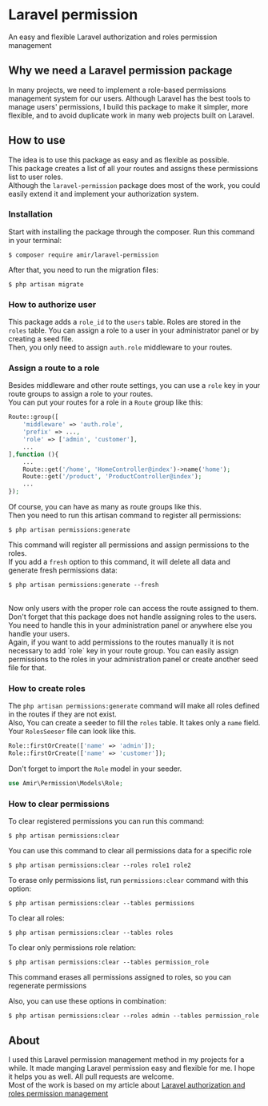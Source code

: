 # Laravel permission
An easy and flexible Laravel authorization and roles permission management

## Why we need a Laravel permission package
In many projects, we need to implement a role-based permissions management system for our users. Although Laravel has the best tools to manage users' permissions, I build this package to make it simpler, more flexible, and to avoid duplicate work in many web projects built on Laravel.

## How to use
The idea is to use this package as easy and as flexible as possible.
<br>
This package creates a list of all your routes and assigns these permissions list to user roles.
<br>
Although the `laravel-permission` package does most of the work, you could easily extend it and implement your authorization system.


### Installation
Start with installing the package through the composer. Run this command in your terminal:
```
$ composer require amir/laravel-permission
```

After that, you need to run the migration files:
```
$ php artisan migrate
```

### How to authorize user
This package adds a `role_id` to the `users` table.
Roles are stored in the `roles` table. You can assign a role to a user in your administrator panel or by creating a seed file.
<br>
Then, you only need to assign `auth.role` middleware to your routes.

### Assign a route to a role
Besides middleware and other route settings, you can use a `role` key in your route groups to assign a role to your routes.
<br>
You can put your routes for a role in a `Route` group like this:
```php
Route::group([
    'middleware' => 'auth.role',
    'prefix' => ...,
    'role' => ['admin', 'customer'],
    ...
],function (){
    ...
    Route::get('/home', 'HomeController@index')->name('home');
    Route::get('/product', 'ProductController@index');
    ...
});
```
Of course, you can have as many as route groups like this.
<br>
Then you need to run this artisan command to register all permissions:
```
$ php artisan permissions:generate 
```
This command will register all permissions and assign permissions to the roles.
<br>
If you add a `fresh` option to this command, it will delete all data and generate fresh permissions data:
```
$ php artisan permissions:generate --fresh
```
<br>
Now only users with the proper role can access the route assigned to them.
<br>
Don't forget that this package does not handle assigning roles to the users. You need to handle this in your administration panel or anywhere else you handle your users.
<br>
Again, if you want to add permissions to the routes manually it is not necessary to add `role` key in your route group. You can easily assign permissions to the roles in your administration panel or create another seed file for that. 

### How to create roles
The `php artisan permissions:generate` command will make all roles defined in the routes if they are not exist.
<br>
Also, You can create a seeder to fill the `roles` table. It takes only a `name` field.
<br>
Your `RolesSeeser` file can look like this.
```php
Role::firstOrCreate(['name' => 'admin']);
Role::firstOrCreate(['name' => 'customer']);
```
Don't forget to import the `Role` model in your seeder.
```php
use Amir\Permission\Models\Role;
```

### How to clear permissions
To clear registered permissions you can run this command:
```
$ php artisan permissions:clear
```

You can use this command to clear all permissions data for a specific role
```
$ php artisan permissions:clear --roles role1 role2
```

To erase only permissions list, run `permissions:clear` command with this option:
```
$ php artisan permissions:clear --tables permissions
```

To clear all roles:
```
$ php artisan permissions:clear --tables roles
```

To clear only permissions role relation:
```
$ php artisan permissions:clear --tables permission_role
```
This command erases all permissions assigned to roles, so you can regenerate permissions

Also, you can use these options in combination:
```
$ php artisan permissions:clear --roles admin --tables permission_role
```


## About
I used this Laravel permission management method in my projects for a while. It made manging Laravel permission easy and flexible for me. I hope it helps you as well. All pull requests are welcome.
<br>
Most of the work is based on my article about [Laravel authorization and roles permission management](https://medium.com/swlh/laravel-authorization-and-roles-permission-management-6d8f2043ea20
)
